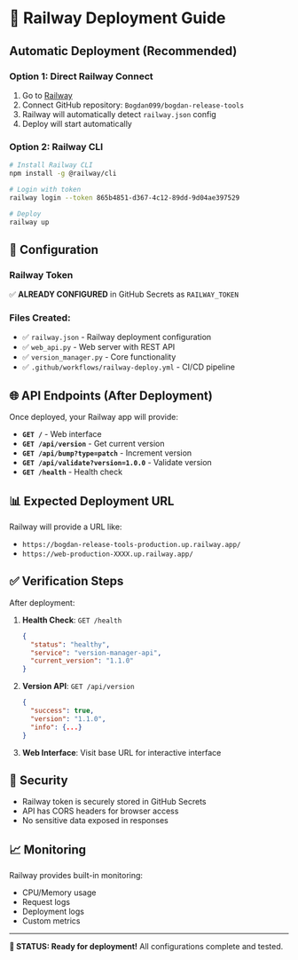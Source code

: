 # 🚀 Railway Deployment Guide

## Automatic Deployment (Recommended)

### Option 1: Direct Railway Connect
1. Go to [Railway](https://railway.app)
2. Connect GitHub repository: `Bogdan099/bogdan-release-tools`
3. Railway will automatically detect `railway.json` config
4. Deploy will start automatically

### Option 2: Railway CLI
```bash
# Install Railway CLI
npm install -g @railway/cli

# Login with token
railway login --token 865b4851-d367-4c12-89dd-9d04ae397529

# Deploy
railway up
```

## 🔧 Configuration

### Railway Token
✅ **ALREADY CONFIGURED** in GitHub Secrets as `RAILWAY_TOKEN`

### Files Created:
- ✅ `railway.json` - Railway deployment configuration
- ✅ `web_api.py` - Web server with REST API  
- ✅ `version_manager.py` - Core functionality
- ✅ `.github/workflows/railway-deploy.yml` - CI/CD pipeline

## 🌐 API Endpoints (After Deployment)

Once deployed, your Railway app will provide:

- **`GET /`** - Web interface
- **`GET /api/version`** - Get current version
- **`GET /api/bump?type=patch`** - Increment version  
- **`GET /api/validate?version=1.0.0`** - Validate version
- **`GET /health`** - Health check

## 📊 Expected Deployment URL

Railway will provide a URL like:
- `https://bogdan-release-tools-production.up.railway.app/`
- `https://web-production-XXXX.up.railway.app/`

## ✅ Verification Steps

After deployment:

1. **Health Check**: `GET /health`
   ```json
   {
     "status": "healthy",
     "service": "version-manager-api", 
     "current_version": "1.1.0"
   }
   ```

2. **Version API**: `GET /api/version`
   ```json
   {
     "success": true,
     "version": "1.1.0",
     "info": {...}
   }
   ```

3. **Web Interface**: Visit base URL for interactive interface

## 🔐 Security

- Railway token is securely stored in GitHub Secrets
- API has CORS headers for browser access
- No sensitive data exposed in responses

## 📈 Monitoring

Railway provides built-in monitoring:
- CPU/Memory usage
- Request logs  
- Deployment logs
- Custom metrics

---

**🎯 STATUS: Ready for deployment!**
All configurations complete and tested.